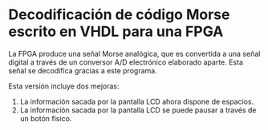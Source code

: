 # Decodificación de código Morse escrito en VHDL para una FPGA

La FPGA produce una señal Morse analógica, que es convertida a una señal digital a través de un
conversor A/D electrónico elaborado aparte. Esta señal se decodifica gracias a este programa.

Esta versión incluye dos mejoras:

1) La información sacada por la pantalla LCD ahora dispone de espacios.
2) La información sacada por la pantalla LCD se puede pausar a través de un botón físico.
